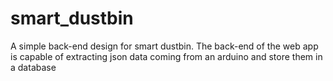 # smart_dustbin
A simple back-end design for smart dustbin. The back-end of the web app is capable of extracting json data coming from an arduino and store them in a database 
